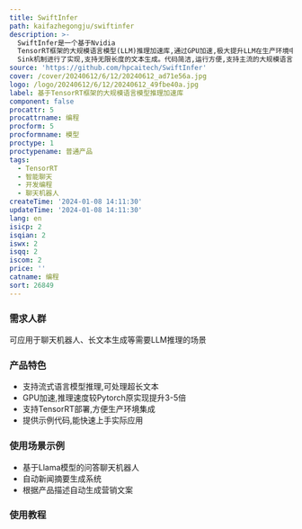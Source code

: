 ```yaml
---
title: SwiftInfer
path: kaifazhegongju/swiftinfer
description: >-
  SwiftInfer是一个基于Nvidia
  TensorRT框架的大规模语言模型(LLM)推理加速库,通过GPU加速,极大提升LLM在生产环境中的推理性能。该项目针对流式语言模型提出的Attention
  Sink机制进行了实现,支持无限长度的文本生成。代码简洁,运行方便,支持主流的大规模语言模型。
source: 'https://github.com/hpcaitech/SwiftInfer'
cover: /cover/20240612/6/12/20240612_ad71e56a.jpg
logo: /logo/20240612/6/12/20240612_49fbe40a.jpg
label: 基于TensorRT框架的大规模语言模型推理加速库
component: false
procattr: 5
procattrname: 编程
procform: 5
procformname: 模型
proctype: 1
proctypename: 普通产品
tags:
  - TensorRT
  - 智能聊天
  - 开发编程
  - 聊天机器人
createTime: '2024-01-08 14:11:30'
updateTime: '2024-01-08 14:11:30'
lang: en
isicp: 2
isqian: 2
iswx: 2
isqq: 2
iscom: 2
price: ''
catname: 编程
sort: 26849
---
```




### 需求人群
可应用于聊天机器人、长文本生成等需要LLM推理的场景

### 产品特色
- 支持流式语言模型推理,可处理超长文本
- GPU加速,推理速度较Pytorch原实现提升3-5倍
- 支持TensorRT部署,方便生产环境集成
- 提供示例代码,能快速上手实际应用

### 使用场景示例
- 基于Llama模型的问答聊天机器人
- 自动新闻摘要生成系统
- 根据产品描述自动生成营销文案

### 使用教程


  
